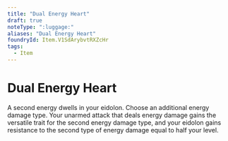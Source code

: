 ```yaml
---
title: "Dual Energy Heart"
draft: true
noteType: ":luggage:"
aliases: "Dual Energy Heart"
foundryId: Item.V1SdArybvtRXZcHr
tags:
  - Item
---
```


# Dual Energy Heart

A second energy dwells in your eidolon. Choose an additional energy damage type. Your unarmed attack that deals energy damage gains the versatile trait for the second energy damage type, and your eidolon gains resistance to the second type of energy damage equal to half your level.
